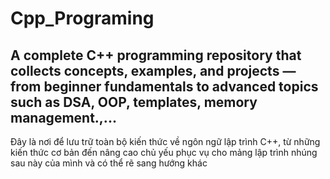 # Cpp_Programing
A complete C++ programming repository that collects concepts, examples, and projects — from beginner fundamentals to advanced topics such as DSA, OOP, templates, memory management.,...
---------------------------------------------------------------------------------------------------------------------
Đây là nơi để lưu trữ toàn bộ kiến thức về ngôn ngữ lập trình C++, từ những kiến thức cơ bản đến nâng cao chủ yếu phục vụ cho mảng lập trình nhúng sau này của mình và có thể rẽ sang hướng khác
